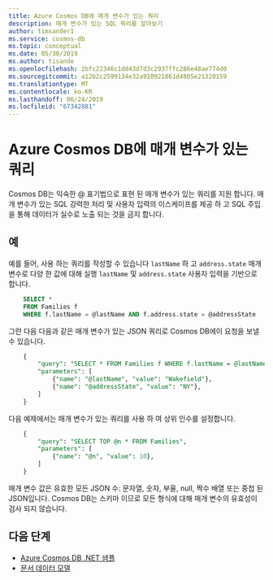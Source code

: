```yaml
---
title: Azure Cosmos DB에 매개 변수가 있는 쿼리
description: 매개 변수가 있는 SQL 쿼리를 알아보기
author: timsander1
ms.service: cosmos-db
ms.topic: conceptual
ms.date: 05/30/2019
ms.author: tisande
ms.openlocfilehash: 2bfc22346c1dd43d7d3c2937ffc286e48ae774d0
ms.sourcegitcommit: a12b2c2599134e32a910921861d4805e21320159
ms.translationtype: MT
ms.contentlocale: ko-KR
ms.lasthandoff: 06/24/2019
ms.locfileid: "67342881"
---
```

# <a name="parameterized-queries-in-azure-cosmos-db"></a>Azure Cosmos DB에 매개 변수가 있는 쿼리

Cosmos DB는 익숙한 @ 표기법으로 표현 된 매개 변수가 있는 쿼리를 지원 합니다. 매개 변수가 있는 SQL 강력한 처리 및 사용자 입력의 이스케이프를 제공 하 고 SQL 주입을 통해 데이터가 실수로 노출 되는 것을 금지 합니다.

## <a name="examples"></a>예

예를 들어, 사용 하는 쿼리를 작성할 수 있습니다 `lastName` 하 고 `address.state` 매개 변수로 다양 한 값에 대해 실행 `lastName` 및 `address.state` 사용자 입력을 기반으로 합니다.

```sql
    SELECT *
    FROM Families f
    WHERE f.lastName = @lastName AND f.address.state = @addressState
```

그런 다음 다음과 같은 매개 변수가 있는 JSON 쿼리로 Cosmos DB에이 요청을 보낼 수 있습니다.

```sql
    {
        "query": "SELECT * FROM Families f WHERE f.lastName = @lastName AND f.address.state = @addressState",
        "parameters": [
            {"name": "@lastName", "value": "Wakefield"},
            {"name": "@addressState", "value": "NY"},
        ]
    }
```

다음 예제에서는 매개 변수가 있는 쿼리를 사용 하 여 상위 인수를 설정합니다. 

```sql
    {
        "query": "SELECT TOP @n * FROM Families",
        "parameters": [
            {"name": "@n", "value": 10},
        ]
    }
```

매개 변수 값은 유효한 모든 JSON 수: 문자열, 숫자, 부울, null, 짝수 배열 또는 중첩 된 JSON입니다. Cosmos DB는 스키마 이므로 모든 형식에 대해 매개 변수의 유효성이 검사 되지 않습니다.


## <a name="next-steps"></a>다음 단계

- [Azure Cosmos DB .NET 샘플](https://github.com/Azure/azure-cosmosdb-dotnet)
- [문서 데이터 모델](modeling-data.md)
